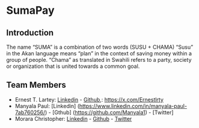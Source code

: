 # SumaPay
## Introduction
The name “SUMA” is a combination of two words (SUSU + CHAMA)
“Susu” in the Akan language means “plan” in the context of saving money within a group of people. 
“Chama” as translated in Swahili refers to a party, society or organization that is united towards a common goal.
## Team Members
* Ernest T. Lartey: [Linkedin](https://www.linkedin.com/in/ernest-lartey-61213633/) - [Github](https://github.com/Teddystone08?tab=overview&from=2023-12-01&to=2023-12-31),: https://x.com/Ernestlrty
* Manyala Paul: [Linkedin] (https://www.linkedin.com/in/manyala-paul-7ab760256/) - [Gthub] (https://github.com/Manyala1) - [Twitter] 
* Morara Christopher: [Linkedin](https://www.linkedin.com/in/christopher-morara-746610124/) - [Github](https://github.com/Nyagarama) - [Twitter](https://x.com/chrismorara)
